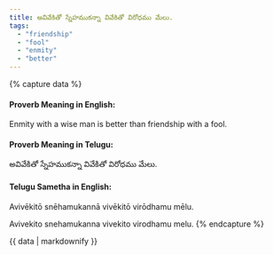 ```yaml
---
title: అవివేకితో స్నేహముకన్నా వివేకితో విరోధము మేలు.
tags:
  - "friendship"
  - "fool"
  - "enmity"
  - "better"
---
```


{% capture data %}
#### Proverb Meaning in English:
Enmity with a wise man is better than friendship with a fool.

#### Proverb Meaning in Telugu:
అవివేకితో స్నేహముకన్నా వివేకితో విరోధము మేలు.

#### Telugu Sametha in English:
Avivēkitō snēhamukannā vivēkitō virōdhamu mēlu.

Avivekito snehamukanna vivekito virodhamu melu.
{% endcapture %}

{{ data | markdownify }}

